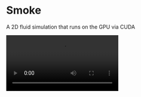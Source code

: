 # Smoke
A 2D fluid simulation that runs on the GPU via CUDA

<video src="https://github.com/TeunVerstraaten/Smoke/blob/master/example_video.mp4"></video>
